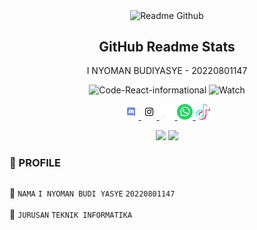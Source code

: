 <p align="center">
 <img width="250px" src="https://user-images.githubusercontent.com/61147623/231112471-028be88a-0575-41db-8233-feacafa4466f.png" align="center" alt="Readme Github"/>
 <h2 align="center">GitHub Readme Stats</h2>
 <p align="center">I NYOMAN BUDIYASYE - 20220801147</p>
</p>

<p align="center">
    <img alt="Code-React-informational" title="Code-React-informational" width="100px" src="https://img.shields.io/badge/Code-React-informational?style=flat&logo=react&color=61DAFB"/>
    <img alt="Watch" title="Watch" width="113px" src="https://freshidea.com/jonah/app/github-search-results/streak-stats"/>
</p>

<p align="center">
    <a href="https://discord.gg/4yS2paw6zt">
      <img alt="Twitter" title="Discord" width="25px" alt="Discord" src="https://github.com/asewoii/asewoii/blob/main/icon/Discord.png"/>
    </a>
    <a href="https://www.instagram.com/asewoiii/">
      <img alt="Instagram" title="Instagram" width="25px" src="https://github.com/asewoii/asewoii/blob/main/icon/Instagram.png"/>
    </a>
    <a href="https://github.com/asewoii/asewoii">
      <img alt="Github" title="Github" width="25px" src="https://github.com/asewoii/asewoii/blob/main/icon/Github.png"/>
    </a>
    <a href="https://api.whatsapp.com/send?phone=628978842567&text=*_Heloo..._*">
      <img alt="Whatsapp" title="Whatsapp" width="25px" src="https://github.com/asewoii/asewoii/blob/main/icon/WhatsApp.png"/>
    </a>
    <a href="https://www.tiktok.com/@ase_woii">
      <img alt="Tiktok" title="Tiktok" width="25px" src="https://github.com/asewoii/asewoii/blob/main/icon/Tik%20Tok.png"/>
    </a>
</p>

<p align="center">
    <a href="https://git.io/streak-stats"><img src="https://streak-stats.demolab.com?user=asewoii&theme=cobalt&hide_border=true&type=png&stroke=3813EB"/></a>
    <a href="https://github.com/asewoii"><img src="https://github-readme-stats.vercel.app/api?username=asewoii"/></a>
</p>

### 🫠 PROFILE
##
📝 `NAMA` `I NYOMAN BUDI YASYE` `20220801147` <br> <br> 📝 `JURUSAN` `TEKNIK INFORMATIKA` 
